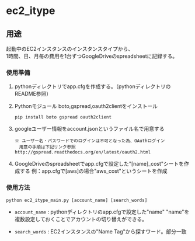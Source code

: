 ec2_itype
======================

用途
------
起動中のEC2インスタンスのインスタンスタイプから、  
1時間、日、月毎の費用を1台ずつGoogleDriveのspreadsheetに記録する。

### 使用準備 ###
1. pythonディレクトリでapp.cfgを作成する。（pythonディレクトリのREADME参照）

2. Pythonモジュール boto,gspread,oauth2clientをインストール  
    ```
    pip install boto gspread oauth2client
    ```

3. googleユーザー情報をaccount.jsonというファイル名で用意する      
    ```
    ※ ユーザー名・パスワードでのログインは不可となった為、OAuthログイン
    　用意の手順は下記リンク参照
    http://gspread.readthedocs.org/en/latest/oauth2.html
    ```

4. GoogleDriveのspreadsheetでapp.cfgで設定した"[name]_cost"シートを作成する
   例：app.cfgで[aws]の場合"aws_cost"というシートを作成


### 使用方法 ###
    python ec2_itype_main.py [account_name] [search_words]
 
+   `account_name` :
    pythonディレクトリのapp.cfgで設定した"name"
    "name"を複数設定しておくことでアカウントの切り替えができる。
 
+   `search_words` :
    EC2インスタンスの"Name Tag"から探すワード。部分一致
